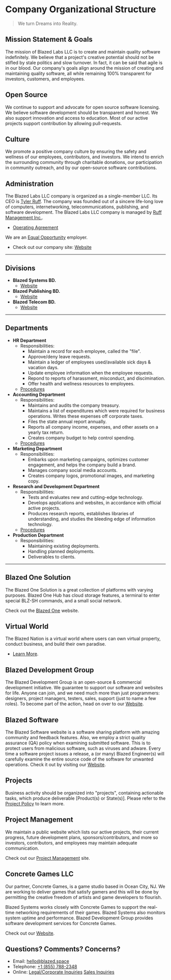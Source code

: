 # Company Organizational Structure

> We turn Dreams into Reality.

## Mission Statement & Goals
The mission of Blazed Labs LLC is to create and maintain quality software indefinitely. We believe that a project's creative potential
should not be stifled by stale politics and slow turnover. In fact, it can be said that agile is in our blood. Our company's goals 
align around the mission of creating and maintaining quality software, all while remaining 100% transparent for investors, customers, and employees.

## Open Source
We continue to support and advocate for open source software licensing. We believe software development should be transparent and honest. We also support innovation and access to education. Most of our active projects support contribution by allowing pull-requests. 

## Culture
We promote a positive company culture by ensuring the safety and wellness of our employees, contributors, and investors. We intend to enrich the surrounding community through charitable donations, our participation in community outreach, and by our open-source software contributions.      

## Administration
The Blazed Labs LLC company is organized as a single-member LLC. Its CEO is [Tyler Ruff](https://tyler-ruff.com/).
The company was founded out of a sincere life-long love of computers, internetworking, telecommunications, publishing,
and software development. The Blazed Labs LLC company is managed by [Ruff Management Inc.](https://ruff-manage.com/).

- [Operating Agreement](https://github.com/blazed-labs/blazed-labs/blob/main/policy/operating.md)

We are an [Equal Opportunity](https://www.blazedlabs.com/eeo/) employer.

* Check out our company site: [Website](https://blazed.company/)

---

## Divisions
- **Blazed Systems BD.**
  - [Website](https://blazed.systems/)
- **Blazed Publishing BD.**
  - [Website](https://blazed.xyz/)
- **Blazed Telecom BD.**
  - [Website](https://blazed.tel/)

---

## Departments
- **HR Department**
  - Responsibilities:
    - Maintain a record for each employee, called the "file".
    - Approve/deny leave requests.
    - Maintain a ledger of employees used/available sick days & vacation days.
    - Update employee information when the employee requests.
    - Repond to reports of harassment, misconduct, and discimination.
    - Offer health and wellness resources to employees.
  - [Procedures](https://github.com/blazed-labs/blazed-labs/blob/main/procedures/human-resources.md)
- **Accounting Department**
  - Responsibilities:
    - Maintains and audits the company treasury.
    - Maintains a list of expenditures which were required for business operations. Writes these expenses off corporate taxes.
    - Files the state annual report annually.
    - Reports all company income, expenses, and other assets on a yearly tax return.
    - Creates company budget to help control spending.
  - [Procedures](https://github.com/blazed-labs/blazed-labs/blob/main/procedures/accounting.md)
- **Marketing Department**
  - Responsibilities:
    - Embarks upon marketing campaigns, optimizes customer engagement, and helps the company build a brand.
    - Manages company social media accounts.
    - Creates company logos, promotional images, and marketing copy.
- **Research and Development Department**
  - Responsibilities:
    - Tests and evaluates new and cutting-edge technology.
    - Develops applications and websites, in accordance with official active projects.
    - Produces research reports, establishes libraries of understanding, and studies the bleeding edge of information technology.
  - [Procedures](https://github.com/blazed-labs/blazed-labs/blob/main/procedures/research-development.md)
- **Production Department**
  - Responsibilities:
    - Maintaining existing deployments.
    - Handling planned deployments.
    - Deliverables to clients.

---

## Blazed One Solution
The Blazed One Solution is a great collection of platforms with varying purposes.
Blazed One Hub has cloud storage features, a terminal to enter special BLZ-SH commands, and a small social network.

Check out the [Blazed One](https://blz.one/) website.

## Virtual World
The Blazed Nation is a virtual world where users can own virtual property, conduct business, and build their own paradise.
- [Learn More](https://github.com/blazed-labs/blazed-labs/blob/main/policy/blazed-nation.md).

## Blazed Development Group
The Blazed Development Group is an open-source & commercial development initiative. We guarantee to support our software and websites for life. Anyone can join, and we need much more than just programmers: designers, project managers, testers, sales, support (just to name a few roles). To become part of the action, head on over to our [Website](https://blazed.dev/).

## Blazed Software
The Blazed Software website is a software sharing platform with amazing community and feedback features. Also, we employ a strict quality assurance (QA) policy when examining submitted software. This is to protect users from malicious software, such as viruses and adware. Every time a software project issues a release, a (or many) Blazed Engineer(s) will carefully examine the entire source code of the software for unwanted operations. Check it out by visiting our [Website](https://blazed.software/).

## Projects
Business activity should be organized into "projects", containing actionable tasks, which produce deliverable [Product(s) or State(s)].
Please refer to the [Project Policy](https://github.com/blazed-labs/blazed-labs/blob/main/policy/projects.md) to learn more.

## Project Management
We maintain a public website which lists our active projects, their current progress, future development plans, sponsors/contributors, and more so investors, contributors, and employees may maintain adequate communication. 

Check out our [Project Management](https://blazed.quest/) site.

## Concrete Games LLC
Our partner, Concrete Games, is a game studio based in Ocean City, NJ. We are working to deliver games that satisfy gamers and this will be done by permitting the creative freedom of artists and game developers to flourish.

Blazed Systems works closely with Concrete Games to support the real-time networking requirements of their games. Blazed Systems also monitors system uptime and performance. Blazed Development Group provides software development services for Concrete Games.

Check out our [Website](https://blazed.games/).

## Questions? Comments? Concerns?
* Email: [hello@blazed.space](mailto:hello@blazed.space)
* Telephone: [+1 (855) 788-2348](tel:+18557882348)
* Online: [Legal/Corporate Inquiries](https://blazed.company/contact) [Sales Inquiries](https://blazed.contact/)